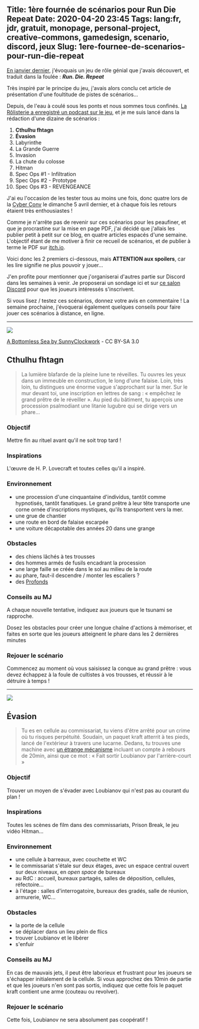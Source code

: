 Title: 1ère fournée de scénarios pour Run Die Repeat
Date: 2020-04-20 23:45
Tags: lang:fr, jdr, gratuit, monopage, personal-project, creative-commons, gamedesign, scenario, discord, jeux
Slug: 1ere-fournee-de-scenarios-pour-run-die-repeat
---

[En janvier dernier](run-die-repeat.html), j'évoquais un jeu de rôle génial que j'avais découvert,
et traduit dans la foulée : _**Run. Die. Repeat**_

Très inspiré par le principe du jeu, j'avais alors conclu cet article de présentation
d'une foultitude de pistes de scénarios...

Depuis, de l'eau à coulé sous les ponts et nous sommes tous confinés.
[La Rôlisterie a enregistré un podcast sur le jeu](https://anchor.fm/rolisterie/episodes/S06E01%E2%80%94Les-argouliens-attaquent%E2%80%94Run%E2%80%93Die%E2%80%93Repeat-earf0c),
et je me suis lancé dans la rédaction d'une dizaine de scénarios :

1. **Cthulhu fhtagn**
2. **Évasion**
3. Labyrinthe
4. La Grande Guerre
5. Invasion
6. La chute du colosse
7. Hitman
8. Spec Ops #1 - Infiltration
9. Spec Ops #2 - Prototype
10. Spec Ops #3 - REVENGEANCE

J'ai eu l'occasion de les tester tous au moins une fois,
donc quatre lors de la [Cyber Conv](http://www.cyberconv1.com) le dimanche 5 avril dernier,
et à chaque fois les retours étaient très enthousiastes !

Comme je n'arrête pas de revenir sur ces scénarios pour les peaufiner,
et que je procrastine sur la mise en page PDF,
j'ai décidé que j'allais les publier petit à petit sur ce blog,
en quatre articles espacés d'une semaine.
L'objectif étant de me motiver à finir ce recueil de scénarios,
et de publier à terme le PDF sur [itch.io](https://lucas-c.itch.io).

Voici donc les 2 premiers ci-dessous, mais **ATTENTION aux spoilers**,
car les lire signifie ne plus pouvoir y jouer...

J'en profite pour mentionner que j'organiserai d'autres partie sur Discord dans les semaines à venir.
Je proposerai un sondage ici et sur [ce salon Discord](https://discord.gg/BJeuEtX) pour que les joueurs intéressés s'inscrivent.

Si vous lisez / testez ces scénarios, donnez votre avis en commentaire !
La semaine prochaine, j'évoquerai également quelques conseils pour faire jouer ces scénarios à distance, en ligne.

---

![](images/jdr/rdr/a_bottomless_sea_by_sunnyclockwork_daot7gy-fullview.jpg)

[A Bottomless Sea by SunnyClockwork](https://www.deviantart.com/sunnyclockwork/art/A-Bottomless-Sea-646335250) - CC BY-SA 3.0
## Cthulhu fhtagn
> La lumière blafarde de la pleine lune te réveilles.
> Tu ouvres les yeux dans un immeuble en construction, le long d'une falaise.
> Loin, très loin, tu distingues une énorme vague s'approchant sur la mer.
> Sur le mur devant toi, une inscription en lettres de sang :
> « empêchez le grand prêtre de le réveiller ».
> Au pied du bâtiment, tu aperçois une procession psalmodiant une litanie lugubre qui se dirige vers un phare...
### Objectif
Mettre fin au rituel avant qu'il ne soit trop tard !
### Inspirations
L'œuvre de H. P. Lovecraft et toutes celles qu'il a inspiré.
### Environnement
- une procession d'une cinquantaine d'individus, tantôt comme hypnotisés, tantôt fanatiques.
Le grand prêtre à leur tête transporte une corne ornée d'inscriptions mystiques,
qu'ils transportent vers la mer.
- une grue de chantier
- une route en bord de falaise escarpée
- une voiture décapotable des années 20 dans une grange
### Obstacles
- des chiens lâchés à tes trousses
- des hommes armés de fusils encadrant la procession
- une large faille se créée dans le sol au milieu de la route
- au phare, faut-il descendre / monter les escaliers ?
- des [Profonds](https://fr.wikipedia.org/wiki/Ceux_des_profondeurs)
### Conseils au MJ
A chaque nouvelle tentative, indiquez aux joueurs que le tsunami se rapproche.

Dosez les obstacles pour créer une longue chaîne d'actions à mémoriser,
et faites en sorte que les joueurs atteignent le phare dans les 2 dernières minutes
### Rejouer le scénario
Commencez au moment où vous saisissez la conque au grand prêtre :
vous devez échappez à la foule de cultistes à vos trousses, et réussir à le détruire à temps !

---

![](images/jdr/rdr/handcuffs-free.jpg)
## Évasion
> Tu es en cellule au commissariat, tu viens d'être arrêté pour un crime où tu risques perpétuité.
> Soudain, un paquet kraft atterrit à tes pieds, lancé de l'extérieur à travers une lucarne.
> Dedans, tu trouves une machine avec [un étrange mécanisme](images/jdr/rdr/convecteur-temporel.jpg)
> incluant un compte à rebours de 20min, ainsi que ce mot : « Fait sortir Loubianov par l'arrière-court »
### Objectif
Trouver un moyen de s'évader avec Loubianov qui n'est pas au courant du plan !
### Inspirations
Toutes les scènes de film dans des commissariats, Prison Break, le jeu vidéo Hitman...
### Environnement
- une cellule à barreaux, avec couchette et WC
- le commissariat s'étale sur deux étages, avec un espace central ouvert sur deux niveaux, en _open space_ de bureaux
- au RdC : accueil, bureaux partagés, salles de déposition, cellules, réfectoire...
- à l'étage : salles d'interrogatoire, bureaux des gradés, salle de réunion, armurerie, WC...
### Obstacles
- la porte de la cellule
- se déplacer dans un lieu plein de flics
- trouver Loubianov et le libérer
- s'enfuir
### Conseils au MJ
En cas de mauvais jets, il peut être laborieux et frustrant pour les joueurs se s'échapper initialement de la cellule.
Si vous approchez des 10min de partie et que les joueurs n'en sont pas sortis, indiquez que cette fois
le paquet kraft contient une arme (couteau ou revolver).
### Rejouer le scénario
Cette fois, Loubianov ne sera absolument pas coopératif !
